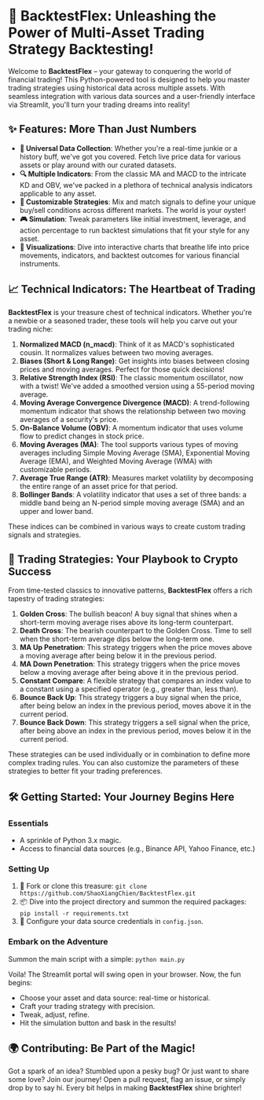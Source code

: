 # 🚀 BacktestFlex: Unleashing the Power of Multi-Asset Trading Strategy Backtesting!

Welcome to **BacktestFlex** – your gateway to conquering the world of financial trading! This Python-powered tool is designed to help you master trading strategies using historical data across multiple assets. With seamless integration with various data sources and a user-friendly interface via Streamlit, you'll turn your trading dreams into reality!

## ✨ Features: More Than Just Numbers

- **📡 Universal Data Collection**: Whether you're a real-time junkie or a history buff, we've got you covered. Fetch live price data for various assets or play around with our curated datasets.
- **🔍 Multiple Indicators**: From the classic MA and MACD to the intricate KD and OBV, we've packed in a plethora of technical analysis indicators applicable to any asset.
- **🎨 Customizable Strategies**: Mix and match signals to define your unique buy/sell conditions across different markets. The world is your oyster!
- **🎮 Simulation**: Tweak parameters like initial investment, leverage, and action percentage to run backtest simulations that fit your style for any asset.
- **🎨 Visualizations**: Dive into interactive charts that breathe life into price movements, indicators, and backtest outcomes for various financial instruments.
## 📈 Technical Indicators: The Heartbeat of Trading

**BacktestFlex** is your treasure chest of technical indicators. Whether you're a newbie or a seasoned trader, these tools will help you carve out your trading niche:

1. **Normalized MACD (n_macd)**: Think of it as MACD's sophisticated cousin. It normalizes values between two moving averages.
2. **Biases (Short & Long Range)**: Get insights into biases between closing prices and moving averages. Perfect for those quick decisions!
3. **Relative Strength Index (RSI)**: The classic momentum oscillator, now with a twist! We've added a smoothed version using a 55-period moving average.
4. **Moving Average Convergence Divergence (MACD)**: A trend-following momentum indicator that shows the relationship between two moving averages of a security's price.
5. **On-Balance Volume (OBV)**: A momentum indicator that uses volume flow to predict changes in stock price.
6. **Moving Averages (MA)**: The tool supports various types of moving averages including Simple Moving Average (SMA), Exponential Moving Average (EMA), and Weighted Moving Average (WMA) with customizable periods.
7. **Average True Range (ATR)**: Measures market volatility by decomposing the entire range of an asset price for that period.
8. **Bollinger Bands**: A volatility indicator that uses a set of three bands: a middle band being an N-period simple moving average (SMA) and an upper and lower band.

These indices can be combined in various ways to create custom trading signals and strategies.

## 🧠 Trading Strategies: Your Playbook to Crypto Success

From time-tested classics to innovative patterns, **BacktestFlex** offers a rich tapestry of trading strategies:

1. **Golden Cross**: The bullish beacon! A buy signal that shines when a short-term moving average rises above its long-term counterpart.
2. **Death Cross**: The bearish counterpart to the Golden Cross. Time to sell when the short-term average dips below the long-term one.
3. **MA Up Penetration**: This strategy triggers when the price moves above a moving average after being below it in the previous period.
4. **MA Down Penetration**: This strategy triggers when the price moves below a moving average after being above it in the previous period.
5. **Constant Compare**: A flexible strategy that compares an index value to a constant using a specified operator (e.g., greater than, less than).
6. **Bounce Back Up**: This strategy triggers a buy signal when the price, after being below an index in the previous period, moves above it in the current period.
7. **Bounce Back Down**: This strategy triggers a sell signal when the price, after being above an index in the previous period, moves below it in the current period.

These strategies can be used individually or in combination to define more complex trading rules. You can also customize the parameters of these strategies to better fit your trading preferences.

## 🛠️ Getting Started: Your Journey Begins Here

### Essentials

- A sprinkle of Python 3.x magic.
- Access to financial data sources (e.g., Binance API, Yahoo Finance, etc.)

### Setting Up

1. 🍴 Fork or clone this treasure: `git clone https://github.com/ShaoXiangChien/BacktestFlex.git`
2. 📦 Dive into the project directory and summon the required packages: `pip install -r requirements.txt`
3. 🔑 Configure your data source credentials in `config.json`.

### Embark on the Adventure

Summon the main script with a simple: `python main.py`

Voila! The Streamlit portal will swing open in your browser. Now, the fun begins:

- Choose your asset and data source: real-time or historical.
- Craft your trading strategy with precision.
- Tweak, adjust, refine.
- Hit the simulation button and bask in the results!

## 🌍 Contributing: Be Part of the Magic!

Got a spark of an idea? Stumbled upon a pesky bug? Or just want to share some love? Join our journey! Open a pull request, flag an issue, or simply drop by to say hi. Every bit helps in making **BacktestFlex** shine brighter!
